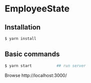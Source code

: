 # EmployeeState

## Installation

```bash
$ yarn install
````

## Basic commands

```bash
$ yarn start           ## run server
```

Browse http://localhost:3000/
